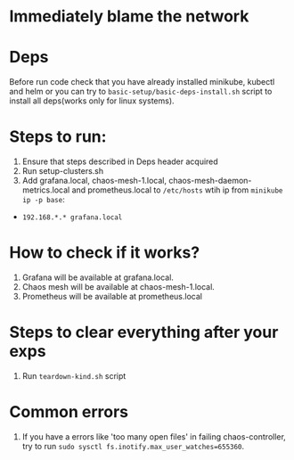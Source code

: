 # Immediately blame the network

# Deps
Before run code check that you have already installed minikube, kubectl and helm or you can try to `basic-setup/basic-deps-install.sh` script to install all deps(works only for linux systems).

# Steps to run:
1. Ensure that steps described in Deps header acquired
2. Run setup-clusters.sh
3. Add grafana.local, chaos-mesh-1.local, chaos-mesh-daemon-metrics.local and prometheus.local to `/etc/hosts` wtih ip from `minikube ip -p base`:
- `192.168.*.* grafana.local`

# How to check if it works?
1. Grafana will be available at grafana.local.
2. Chaos mesh will be available at chaos-mesh-1.local.
3. Prometheus will be available at prometheus.local

# Steps to clear everything after your exps
1. Run `teardown-kind.sh` script

# Common errors
1. If you have a errors like 'too many open files' in failing chaos-controller, try to run `sudo sysctl fs.inotify.max_user_watches=655360`.
